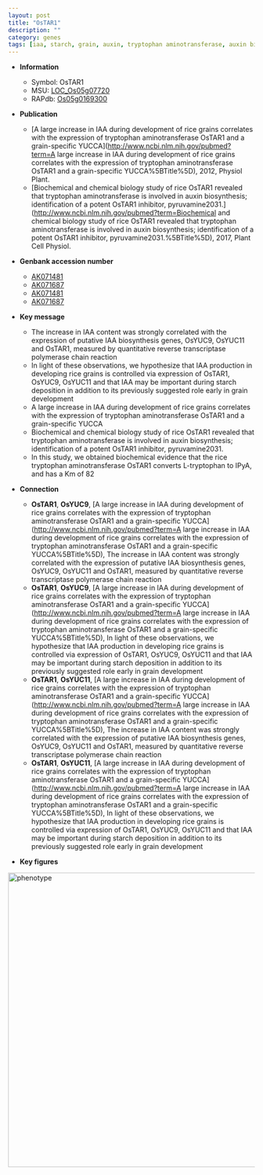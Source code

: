 ```yaml
---
layout: post
title: "OsTAR1"
description: ""
category: genes
tags: [iaa, starch, grain, auxin, tryptophan aminotransferase, auxin biosynthesis]
---
```


* **Information**  
    + Symbol: OsTAR1  
    + MSU: [LOC_Os05g07720](http://rice.plantbiology.msu.edu/cgi-bin/ORF_infopage.cgi?orf=LOC_Os05g07720)  
    + RAPdb: [Os05g0169300](http://rapdb.dna.affrc.go.jp/viewer/gbrowse_details/irgsp1?name=Os05g0169300)  

* **Publication**  
    + [A large increase in IAA during development of rice grains correlates with the expression of tryptophan aminotransferase OsTAR1 and a grain-specific YUCCA](http://www.ncbi.nlm.nih.gov/pubmed?term=A large increase in IAA during development of rice grains correlates with the expression of tryptophan aminotransferase OsTAR1 and a grain-specific YUCCA%5BTitle%5D), 2012, Physiol Plant.
    + [Biochemical and chemical biology study of rice OsTAR1 revealed that tryptophan aminotransferase is involved in auxin biosynthesis; identification of a potent OsTAR1 inhibitor, pyruvamine2031.](http://www.ncbi.nlm.nih.gov/pubmed?term=Biochemical and chemical biology study of rice OsTAR1 revealed that tryptophan aminotransferase is involved in auxin biosynthesis; identification of a potent OsTAR1 inhibitor, pyruvamine2031.%5BTitle%5D), 2017, Plant Cell Physiol.

* **Genbank accession number**  
    + [AK071481](http://www.ncbi.nlm.nih.gov/nuccore/AK071481)
    + [AK071687](http://www.ncbi.nlm.nih.gov/nuccore/AK071687)
    + [AK071481](http://www.ncbi.nlm.nih.gov/nuccore/AK071481)
    + [AK071687](http://www.ncbi.nlm.nih.gov/nuccore/AK071687)

* **Key message**  
    + The increase in IAA content was strongly correlated with the expression of putative IAA biosynthesis genes, OsYUC9, OsYUC11 and OsTAR1, measured by quantitative reverse transcriptase polymerase chain reaction
    + In light of these observations, we hypothesize that IAA production in developing rice grains is controlled via expression of OsTAR1, OsYUC9, OsYUC11 and that IAA may be important during starch deposition in addition to its previously suggested role early in grain development
    + A large increase in IAA during development of rice grains correlates with the expression of tryptophan aminotransferase OsTAR1 and a grain-specific YUCCA
    + Biochemical and chemical biology study of rice OsTAR1 revealed that tryptophan aminotransferase is involved in auxin biosynthesis; identification of a potent OsTAR1 inhibitor, pyruvamine2031.
    + In this study, we obtained biochemical evidence that the rice tryptophan aminotransferase OsTAR1 converts L-tryptophan to IPyA, and has a Km of 82

* **Connection**  
    + __OsTAR1__, __OsYUC9__, [A large increase in IAA during development of rice grains correlates with the expression of tryptophan aminotransferase OsTAR1 and a grain-specific YUCCA](http://www.ncbi.nlm.nih.gov/pubmed?term=A large increase in IAA during development of rice grains correlates with the expression of tryptophan aminotransferase OsTAR1 and a grain-specific YUCCA%5BTitle%5D), The increase in IAA content was strongly correlated with the expression of putative IAA biosynthesis genes, OsYUC9, OsYUC11 and OsTAR1, measured by quantitative reverse transcriptase polymerase chain reaction
    + __OsTAR1__, __OsYUC9__, [A large increase in IAA during development of rice grains correlates with the expression of tryptophan aminotransferase OsTAR1 and a grain-specific YUCCA](http://www.ncbi.nlm.nih.gov/pubmed?term=A large increase in IAA during development of rice grains correlates with the expression of tryptophan aminotransferase OsTAR1 and a grain-specific YUCCA%5BTitle%5D), In light of these observations, we hypothesize that IAA production in developing rice grains is controlled via expression of OsTAR1, OsYUC9, OsYUC11 and that IAA may be important during starch deposition in addition to its previously suggested role early in grain development
    + __OsTAR1__, __OsYUC11__, [A large increase in IAA during development of rice grains correlates with the expression of tryptophan aminotransferase OsTAR1 and a grain-specific YUCCA](http://www.ncbi.nlm.nih.gov/pubmed?term=A large increase in IAA during development of rice grains correlates with the expression of tryptophan aminotransferase OsTAR1 and a grain-specific YUCCA%5BTitle%5D), The increase in IAA content was strongly correlated with the expression of putative IAA biosynthesis genes, OsYUC9, OsYUC11 and OsTAR1, measured by quantitative reverse transcriptase polymerase chain reaction
    + __OsTAR1__, __OsYUC11__, [A large increase in IAA during development of rice grains correlates with the expression of tryptophan aminotransferase OsTAR1 and a grain-specific YUCCA](http://www.ncbi.nlm.nih.gov/pubmed?term=A large increase in IAA during development of rice grains correlates with the expression of tryptophan aminotransferase OsTAR1 and a grain-specific YUCCA%5BTitle%5D), In light of these observations, we hypothesize that IAA production in developing rice grains is controlled via expression of OsTAR1, OsYUC9, OsYUC11 and that IAA may be important during starch deposition in addition to its previously suggested role early in grain development

* **Key figures**  
<img src="http://funRiceGenes.github.io/images/OsTAR1.pheno.png" alt="phenotype"  style="width: 600px;"/>




